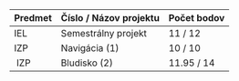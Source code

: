 | Predmet | Číslo / Názov projektu | Počet bodov |
|---------|------------------------|-------------|
| IEL     | Semestrálny projekt    | 11 / 12     |
| IZP     | Navigácia (1)          | 10 / 10     |
| IZP     | Bludisko (2)           | 11.95 / 14  |
